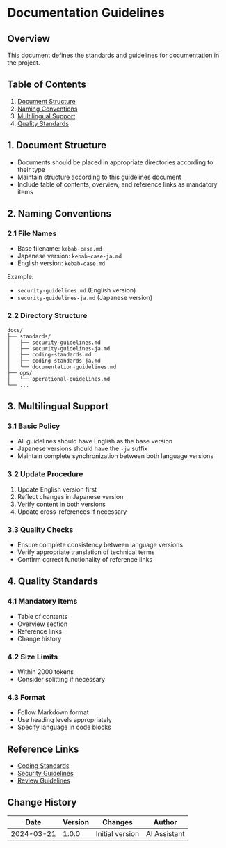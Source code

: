 # Documentation Guidelines

<!-- merged-from: guidelines/documentation-guidelines.md -->

## Overview

This document defines the standards and guidelines for documentation in the project.

## Table of Contents

1. [Document Structure](#1-document-structure)
2. [Naming Conventions](#2-naming-conventions)
3. [Multilingual Support](#3-multilingual-support)
4. [Quality Standards](#4-quality-standards)

## 1. Document Structure

- Documents should be placed in appropriate directories according to their type
- Maintain structure according to this guidelines document
- Include table of contents, overview, and reference links as mandatory items

## 2. Naming Conventions

### 2.1 File Names

- Base filename: `kebab-case.md`
- Japanese version: `kebab-case-ja.md`
- English version: `kebab-case.md`

Example:

- `security-guidelines.md` (English version)
- `security-guidelines-ja.md` (Japanese version)

### 2.2 Directory Structure

```text
docs/
├── standards/
│   ├── security-guidelines.md
│   ├── security-guidelines-ja.md
│   ├── coding-standards.md
│   ├── coding-standards-ja.md
│   └── documentation-guidelines.md
├── ops/
│   └── operational-guidelines.md
└── ...
```

## 3. Multilingual Support

### 3.1 Basic Policy

- All guidelines should have English as the base version
- Japanese versions should have the `-ja` suffix
- Maintain complete synchronization between both language versions

### 3.2 Update Procedure

1. Update English version first
2. Reflect changes in Japanese version
3. Verify content in both versions
4. Update cross-references if necessary

### 3.3 Quality Checks

- Ensure complete consistency between language versions
- Verify appropriate translation of technical terms
- Confirm correct functionality of reference links

## 4. Quality Standards

### 4.1 Mandatory Items

- Table of contents
- Overview section
- Reference links
- Change history

### 4.2 Size Limits

- Within 2000 tokens
- Consider splitting if necessary

### 4.3 Format

- Follow Markdown format
- Use heading levels appropriately
- Specify language in code blocks

## Reference Links

- [Coding Standards](./coding-standards.md)
- [Security Guidelines](./security-guidelines.md)
- [Review Guidelines](./review-guidelines.md)

## Change History

| Date       | Version | Changes         | Author       |
| ---------- | ------- | --------------- | ------------ |
| 2024-03-21 | 1.0.0   | Initial version | AI Assistant |

